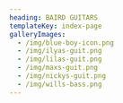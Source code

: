 ```yaml
---
heading: BAIRD GUITARS
templateKey: index-page
galleryImages:
  - /img/blue-boy-icon.png
  - /img/ilyas-guit.png
  - /img/lilas-guit.png
  - /img/maxs-guit.png
  - /img/nickys-guit.png
  - /img/wills-bass.png
---
```

